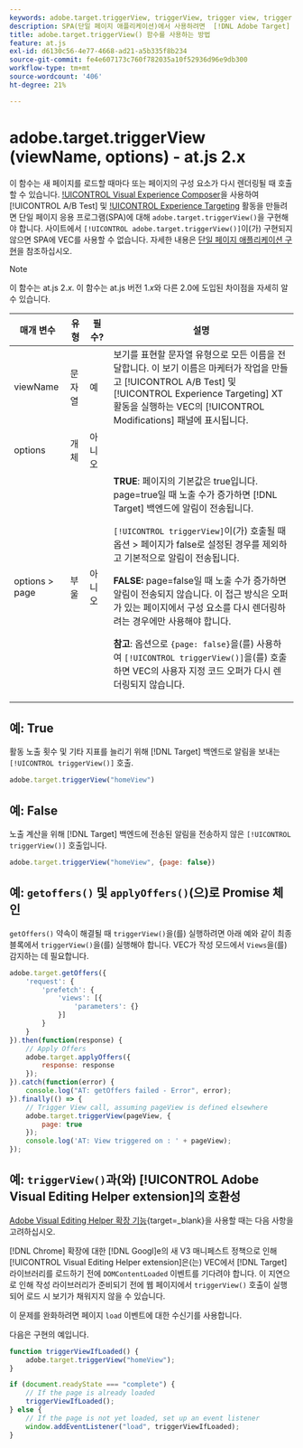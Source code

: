 ```yaml
---
keywords: adobe.target.triggerView, triggerView, trigger view, trigger view, at.js, functions, function, viewName, viewname, view name, view name, adobe.target.triggerView1
description: SPA(단일 페이지 애플리케이션)에서 사용하려면  [!DNL Adobe Target] at.js JavaScript 라이브러리에 대해 adobe.target.triggerView() 함수를 사용하십시오. (at.js 2.x)
title: adobe.target.triggerView() 함수를 사용하는 방법
feature: at.js
exl-id: d6130c56-4e77-4668-ad21-a5b335f8b234
source-git-commit: fe4e607173c760f782035a10f52936d96e9db300
workflow-type: tm+mt
source-wordcount: '406'
ht-degree: 21%

---
```


# adobe.target.triggerView (viewName, options) - at.js 2.x

이 함수는 새 페이지를 로드할 때마다 또는 페이지의 구성 요소가 다시 렌더링될 때 호출할 수 있습니다. [!UICONTROL Visual Experience Composer](VEC)을 사용하여 [!UICONTROL A/B Test] 및 [!UICONTROL Experience Targeting](XT) 활동을 만들려면 단일 페이지 응용 프로그램(SPA)에 대해 `adobe.target.triggerView()`을 구현해야 합니다. 사이트에서 `[!UICONTROL adobe.target.triggerView()]`이(가) 구현되지 않으면 SPA에 VEC를 사용할 수 없습니다. 자세한 내용은 [단일 페이지 애플리케이션 구현](/help/dev/implement/client-side/atjs/how-to-deployatjs/target-atjs-single-page-application.md)을 참조하십시오.

>[!NOTE]
>
>이 함수는 at.js 2.*x*. 이 함수는 at.js 버전 1.*x*&#x200B;와 다른 2.0에 도입된 차이점을 자세히 알 수 있습니다.

| 매개 변수 | 유형 | 필수? | 설명 |
| --- | --- | --- | --- |
| viewName | 문자열 | 예 | 보기를 표현할 문자열 유형으로 모든 이름을 전달합니다. 이 보기 이름은 마케터가 작업을 만들고 [!UICONTROL A/B Test] 및 [!UICONTROL Experience Targeting] XT 활동을 실행하는 VEC의 [!UICONTROL Modifications] 패널에 표시됩니다. |
| options | 개체 | 아니오 |  |
| options > page | 부울 | 아니오 | **TRUE**: 페이지의 기본값은 true입니다. page=true일 때 노출 수가 증가하면 [!DNL Target] 백엔드에 알림이 전송됩니다.<P>`[!UICONTROL triggerView]`이(가) 호출될 때 옵션 > 페이지가 false로 설정된 경우를 제외하고 기본적으로 알림이 전송됩니다.<P>**FALSE:** page=false일 때 노출 수가 증가하면 알림이 전송되지 않습니다. 이 접근 방식은 오퍼가 있는 페이지에서 구성 요소를 다시 렌더링하려는 경우에만 사용해야 합니다.<P>**참고**: 옵션으로 `{page: false}`을(를) 사용하여 `[!UICONTROL triggerView()]`을(를) 호출하면 VEC의 사용자 지정 코드 오퍼가 다시 렌더링되지 않습니다. |

## 예: True

활동 노출 횟수 및 기타 지표를 늘리기 위해 [!DNL Target] 백엔드로 알림을 보내는 `[!UICONTROL triggerView()]` 호출.

```javascript {line-numbers="true"}
adobe.target.triggerView("homeView")
```

## 예: False

노출 계산을 위해 [!DNL Target] 백엔드에 전송된 알림을 전송하지 않은 `[!UICONTROL triggerView()]` 호출입니다.

```javascript {line-numbers="true"}
adobe.target.triggerView("homeView", {page: false})
```

## 예: `getoffers()` 및 `applyOffers()`(으)로 Promise 체인

`getOffers()` 약속이 해결될 때 `triggerView()`을(를) 실행하려면 아래 예와 같이 최종 블록에서 `triggerView()`을(를) 실행해야 합니다. VEC가 작성 모드에서 `Views`을(를) 감지하는 데 필요합니다.

```javascript {line-numbers="true"}
adobe.target.getOffers({
    'request': {
        'prefetch': {
            'views': [{
                'parameters': {}
            }]
        }
    }
}).then(function(response) {
    // Apply Offers
    adobe.target.applyOffers({
        response: response
    });
}).catch(function(error) {
    console.log("AT: getOffers failed - Error", error);
}).finally(() => {
    // Trigger View call, assuming pageView is defined elsewhere
    adobe.target.triggerView(pageView, {
        page: true
    });
    console.log('AT: View triggered on : ' + pageView);
});
```

## 예: `triggerView()`과(와) [!UICONTROL Adobe Visual Editing Helper extension]의 호환성

[Adobe Visual Editing Helper 확장 기능](https://experienceleague.adobe.com/en/docs/target/using/experiences/vec/troubleshoot-composer/visual-editing-helper-extension){target=_blank}을 사용할 때는 다음 사항을 고려하십시오.

[!DNL Chrome] 확장에 대한 [!DNL Googl]e의 새 V3 매니페스트 정책으로 인해 [!UICONTROL Visual Editing Helper extension]은(는) VEC에서 [!DNL Target] 라이브러리를 로드하기 전에 `DOMContentLoaded` 이벤트를 기다려야 합니다. 이 지연으로 인해 작성 라이브러리가 준비되기 전에 웹 페이지에서 `triggerView()` 호출이 실행되어 로드 시 보기가 채워지지 않을 수 있습니다.

이 문제를 완화하려면 페이지 `load` 이벤트에 대한 수신기를 사용합니다.

다음은 구현의 예입니다.

```javascript
function triggerViewIfLoaded() {
    adobe.target.triggerView("homeView");
}

if (document.readyState === "complete") {
    // If the page is already loaded
    triggerViewIfLoaded();
} else {
    // If the page is not yet loaded, set up an event listener
    window.addEventListener("load", triggerViewIfLoaded);
}
```



